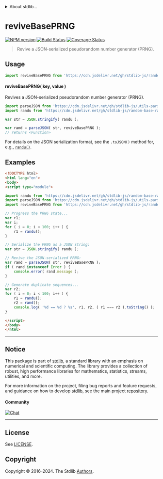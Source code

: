 <!--

@license Apache-2.0

Copyright (c) 2018 The Stdlib Authors.

Licensed under the Apache License, Version 2.0 (the "License");
you may not use this file except in compliance with the License.
You may obtain a copy of the License at

   http://www.apache.org/licenses/LICENSE-2.0

Unless required by applicable law or agreed to in writing, software
distributed under the License is distributed on an "AS IS" BASIS,
WITHOUT WARRANTIES OR CONDITIONS OF ANY KIND, either express or implied.
See the License for the specific language governing permissions and
limitations under the License.

-->


<details>
  <summary>
    About stdlib...
  </summary>
  <p>We believe in a future in which the web is a preferred environment for numerical computation. To help realize this future, we've built stdlib. stdlib is a standard library, with an emphasis on numerical and scientific computation, written in JavaScript (and C) for execution in browsers and in Node.js.</p>
  <p>The library is fully decomposable, being architected in such a way that you can swap out and mix and match APIs and functionality to cater to your exact preferences and use cases.</p>
  <p>When you use stdlib, you can be absolutely certain that you are using the most thorough, rigorous, well-written, studied, documented, tested, measured, and high-quality code out there.</p>
  <p>To join us in bringing numerical computing to the web, get started by checking us out on <a href="https://github.com/stdlib-js/stdlib">GitHub</a>, and please consider <a href="https://opencollective.com/stdlib">financially supporting stdlib</a>. We greatly appreciate your continued support!</p>
</details>

# reviveBasePRNG

[![NPM version][npm-image]][npm-url] [![Build Status][test-image]][test-url] [![Coverage Status][coverage-image]][coverage-url] <!-- [![dependencies][dependencies-image]][dependencies-url] -->

> Revive a JSON-serialized pseudorandom number generator (PRNG).

<!-- Section to include introductory text. Make sure to keep an empty line after the intro `section` element and another before the `/section` close. -->

<section class="intro">

</section>

<!-- /.intro -->

<!-- Package usage documentation. -->



<section class="usage">

## Usage

```javascript
import reviveBasePRNG from 'https://cdn.jsdelivr.net/gh/stdlib-js/random-base-reviver@v0.2.0-esm/index.mjs';
```

#### reviveBasePRNG( key, value )

Revives a JSON-serialized pseudorandom number generator (PRNG).

```javascript
import parseJSON from 'https://cdn.jsdelivr.net/gh/stdlib-js/utils-parse-json@esm/index.mjs';
import randu from 'https://cdn.jsdelivr.net/gh/stdlib-js/random-base-randu@esm/index.mjs';

var str = JSON.stringify( randu );

var rand = parseJSON( str, reviveBasePRNG );
// returns <Function>
```

For details on the JSON serialization format, see the `.toJSON()` method for, e.g., [`randu()`][@stdlib/random/base/randu].

</section>

<!-- /.usage -->

<!-- Package usage notes. Make sure to keep an empty line after the `section` element and another before the `/section` close. -->

<section class="notes">

</section>

<!-- /.notes -->

<!-- Package usage examples. -->

<section class="examples">

## Examples

<!-- eslint no-undef: "error" -->

```html
<!DOCTYPE html>
<html lang="en">
<body>
<script type="module">

import randu from 'https://cdn.jsdelivr.net/gh/stdlib-js/random-base-randu@esm/index.mjs';
import parseJSON from 'https://cdn.jsdelivr.net/gh/stdlib-js/utils-parse-json@esm/index.mjs';
import reviveBasePRNG from 'https://cdn.jsdelivr.net/gh/stdlib-js/random-base-reviver@v0.2.0-esm/index.mjs';

// Progress the PRNG state...
var r1;
var i;
for ( i = 0; i < 100; i++ ) {
    r1 = randu();
}

// Serialize the PRNG as a JSON string:
var str = JSON.stringify( randu );

// Revive the JSON-serialized PRNG:
var rand = parseJSON( str, reviveBasePRNG );
if ( rand instanceof Error ) {
    console.error( rand.message );
}

// Generate duplicate sequences...
var r2;
for ( i = 0; i < 100; i++ ) {
    r1 = randu();
    r2 = rand();
    console.log( '%d == %d ? %s', r1, r2, ( r1 === r2 ).toString() );
}

</script>
</body>
</html>
```

</section>

<!-- /.examples -->

<!-- Section to include cited references. If references are included, add a horizontal rule *before* the section. Make sure to keep an empty line after the `section` element and another before the `/section` close. -->

<section class="references">

</section>

<!-- /.references -->

<!-- Section for related `stdlib` packages. Do not manually edit this section, as it is automatically populated. -->

<section class="related">

</section>

<!-- /.related -->

<!-- Section for all links. Make sure to keep an empty line after the `section` element and another before the `/section` close. -->


<section class="main-repo" >

* * *

## Notice

This package is part of [stdlib][stdlib], a standard library with an emphasis on numerical and scientific computing. The library provides a collection of robust, high performance libraries for mathematics, statistics, streams, utilities, and more.

For more information on the project, filing bug reports and feature requests, and guidance on how to develop [stdlib][stdlib], see the main project [repository][stdlib].

#### Community

[![Chat][chat-image]][chat-url]

---

## License

See [LICENSE][stdlib-license].


## Copyright

Copyright &copy; 2016-2024. The Stdlib [Authors][stdlib-authors].

</section>

<!-- /.stdlib -->

<!-- Section for all links. Make sure to keep an empty line after the `section` element and another before the `/section` close. -->

<section class="links">

[npm-image]: http://img.shields.io/npm/v/@stdlib/random-base-reviver.svg
[npm-url]: https://npmjs.org/package/@stdlib/random-base-reviver

[test-image]: https://github.com/stdlib-js/random-base-reviver/actions/workflows/test.yml/badge.svg?branch=v0.2.0
[test-url]: https://github.com/stdlib-js/random-base-reviver/actions/workflows/test.yml?query=branch:v0.2.0

[coverage-image]: https://img.shields.io/codecov/c/github/stdlib-js/random-base-reviver/main.svg
[coverage-url]: https://codecov.io/github/stdlib-js/random-base-reviver?branch=main

<!--

[dependencies-image]: https://img.shields.io/david/stdlib-js/random-base-reviver.svg
[dependencies-url]: https://david-dm.org/stdlib-js/random-base-reviver/main

-->

[chat-image]: https://img.shields.io/gitter/room/stdlib-js/stdlib.svg
[chat-url]: https://app.gitter.im/#/room/#stdlib-js_stdlib:gitter.im

[stdlib]: https://github.com/stdlib-js/stdlib

[stdlib-authors]: https://github.com/stdlib-js/stdlib/graphs/contributors

[umd]: https://github.com/umdjs/umd
[es-module]: https://developer.mozilla.org/en-US/docs/Web/JavaScript/Guide/Modules

[deno-url]: https://github.com/stdlib-js/random-base-reviver/tree/deno
[deno-readme]: https://github.com/stdlib-js/random-base-reviver/blob/deno/README.md
[umd-url]: https://github.com/stdlib-js/random-base-reviver/tree/umd
[umd-readme]: https://github.com/stdlib-js/random-base-reviver/blob/umd/README.md
[esm-url]: https://github.com/stdlib-js/random-base-reviver/tree/esm
[esm-readme]: https://github.com/stdlib-js/random-base-reviver/blob/esm/README.md
[branches-url]: https://github.com/stdlib-js/random-base-reviver/blob/main/branches.md

[stdlib-license]: https://raw.githubusercontent.com/stdlib-js/random-base-reviver/main/LICENSE

[@stdlib/random/base/randu]: https://github.com/stdlib-js/random-base-randu/tree/esm

</section>

<!-- /.links -->
